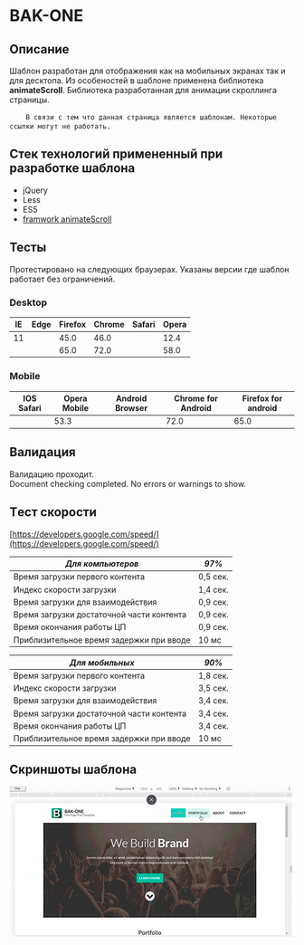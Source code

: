 # BAK-ONE

##  Описание
Шаблон разработан для отображения как на мобильных экранах так и для десктопа. Из особеностей в шаблоне применена библиотека __animateScroll__. Библиотека разработанная для анимации скроллинга страницы.

        В связи с тем что данная страница является шаблонам. Некоторые ссылки могут не работать.

## Стек технологий примененный при разработке шаблона

*   jQuery
*   Less
*   ES5
*   [framwork animateScroll](https://github.com/victor8titov/jquery.animateScroll)


##  Тесты    

Протестировано на следующих браузерах. Указаны версии где шаблон работает без ограничений.

### Desktop 
|   IE  |   Edge    |   Firefox |   Chrome  |  Safari   |   Opera   |   
|-------|-----------|-----------|-----------|-----------|-----------|  
|  11   |           |    45.0   |    46.0   |           |    12.4   |
|       |           |    65.0   |    72.0   |           |    58.0   |

    


### Mobile 
| IOS Safari | Opera Mobile | Android Browser | Chrome for Android | Firefox for android |
|------------|--------------|-----------------|--------------------|---------------------|
|            |     53.3     |                 |         72.0       |          65.0       |


##  Валидация    
Валидацию проходит.    
Document checking completed. No errors or warnings to show.

## Tест скорости    
[https://developers.google.com/speed/](https://developers.google.com/speed/)


|  ***Для компьютеров***                    |***97%*** |        
|-------------------------------------------|----------|       
| Время загрузки первого контента           | 0,5 сек. |
| Индекс скорости загрузки                  | 1,4 сек. |
| Время загрузки для взаимодействия         | 0,9 сек. |
| Время загрузки достаточной части контента | 0,9 сек. |
| Время окончания работы ЦП                 | 0,9 сек. |
| Приблизительное время задержки при вводе  | 10 мс    |

|       ***Для мобильных***                 |***90%*** | 
|-------------------------------------------|----------|       
| Время загрузки первого контента           | 1,8 сек. |
| Индекс скорости загрузки                  | 3,5 сек. |
| Время загрузки для взаимодействия         | 3,4 сек. |
| Время загрузки достаточной части контента | 3,4 сек. |
| Время окончания работы ЦП                 | 3,4 сек. |
| Приблизительное время задержки при вводе  | 10 мс    |

##     Скриншоты шаблона
![](main.gif)
